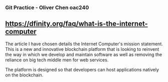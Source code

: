 ### Git Practice - Oliver Chen oac240
## https://dfinity.org/faq/what-is-the-internet-computer

The article I have chosen details the Internet Computer's mission statement. This is a new and innovative blockchain platform that is looking to reinvent the way in which we develop and maintain software as well as removing the reliance on big tech middle men for web services. 

The platform is designed so that developers can host applications natively on the blockchain. 